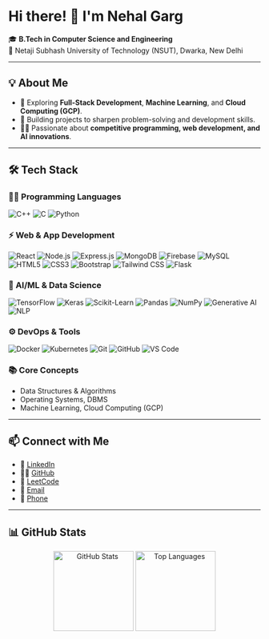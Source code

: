 # Hi there! 👋 I'm Nehal Garg

🎓 **B.Tech in Computer Science and Engineering**  
📍 Netaji Subhash University of Technology (NSUT), Dwarka, New Delhi  

---

## 💡 About Me
- 🌱 Exploring **Full-Stack Development**, **Machine Learning**, and **Cloud Computing (GCP)**.  
- 🔭 Building projects to sharpen problem-solving and development skills.  
- 🧑‍💻 Passionate about **competitive programming, web development, and AI innovations**.  

---

## 🛠️ Tech Stack

### 👨‍💻 Programming Languages
![C++](https://img.shields.io/badge/-C++-00599C?style=flat&logo=c%2B%2B&logoColor=white)
![C](https://img.shields.io/badge/-C-A8B9CC?style=flat&logo=c&logoColor=white)
![Python](https://img.shields.io/badge/-Python-3776AB?style=flat&logo=python&logoColor=white)

### ⚡ Web & App Development
![React](https://img.shields.io/badge/-React-61DAFB?style=flat&logo=react&logoColor=black)
![Node.js](https://img.shields.io/badge/-Node.js-339933?style=flat&logo=node.js&logoColor=white)
![Express.js](https://img.shields.io/badge/-Express.js-000000?style=flat&logo=express&logoColor=white)
![MongoDB](https://img.shields.io/badge/-MongoDB-47A248?style=flat&logo=mongodb&logoColor=white)
![Firebase](https://img.shields.io/badge/-Firebase-FFCA28?style=flat&logo=firebase&logoColor=black)
![MySQL](https://img.shields.io/badge/-MySQL-4479A1?style=flat&logo=mysql&logoColor=white)  
![HTML5](https://img.shields.io/badge/-HTML5-E34F26?style=flat&logo=html5&logoColor=white)
![CSS3](https://img.shields.io/badge/-CSS3-1572B6?style=flat&logo=css3&logoColor=white)
![Bootstrap](https://img.shields.io/badge/-Bootstrap-7952B3?style=flat&logo=bootstrap&logoColor=white)
![Tailwind CSS](https://img.shields.io/badge/-TailwindCSS-38B2AC?style=flat&logo=tailwind-css&logoColor=white)
![Flask](https://img.shields.io/badge/-Flask-000000?style=flat&logo=flask&logoColor=white)

### 🤖 AI/ML & Data Science
![TensorFlow](https://img.shields.io/badge/-TensorFlow-FF6F00?style=flat&logo=tensorflow&logoColor=white)
![Keras](https://img.shields.io/badge/-Keras-D00000?style=flat&logo=keras&logoColor=white)
![Scikit-Learn](https://img.shields.io/badge/-Scikit%20Learn-F7931E?style=flat&logo=scikit-learn&logoColor=black)
![Pandas](https://img.shields.io/badge/-Pandas-150458?style=flat&logo=pandas&logoColor=white)
![NumPy](https://img.shields.io/badge/-NumPy-013243?style=flat&logo=numpy&logoColor=white)
![Generative AI](https://img.shields.io/badge/-Generative%20AI-FF6F61?style=flat&logo=openai&logoColor=black)
![NLP](https://img.shields.io/badge/-NLP-3776AB?style=flat&logo=python&logoColor=white)

### ⚙️ DevOps & Tools
![Docker](https://img.shields.io/badge/-Docker-2496ED?style=flat&logo=docker&logoColor=white)
![Kubernetes](https://img.shields.io/badge/-Kubernetes-326CE5?style=flat&logo=kubernetes&logoColor=white)
![Git](https://img.shields.io/badge/-Git-F05032?style=flat&logo=git&logoColor=white)
![GitHub](https://img.shields.io/badge/-GitHub-181717?style=flat&logo=github&logoColor=white)
![VS Code](https://img.shields.io/badge/-VS%20Code-007ACC?style=flat&logo=visual-studio-code&logoColor=white)

### 📚 Core Concepts
- Data Structures & Algorithms  
- Operating Systems, DBMS  
- Machine Learning, Cloud Computing (GCP)  

---

## 📫 Connect with Me
- 💼 [LinkedIn](https://www.linkedin.com/in/nehal-garg-742482258)  
- 👨‍💻 [GitHub](https://github.com/nehalgarg-23)  
- 🧩 [LeetCode](https://leetcode.com/u/nehal23/)  
- 📧 [Email](mailto:nehalgarg23@gmail.com)  
- 📱 [Phone](tel:+918608346408)  

---

## 📊 GitHub Stats
<p align="center">
  <img src="https://github-readme-stats.vercel.app/api?username=nehalgarg-23&show_icons=true&theme=radical" alt="GitHub Stats" height="160"/>
  <img src="https://github-readme-stats.vercel.app/api/top-langs/?username=nehalgarg-23&layout=compact&theme=radical" alt="Top Languages" height="160"/>
</p>
